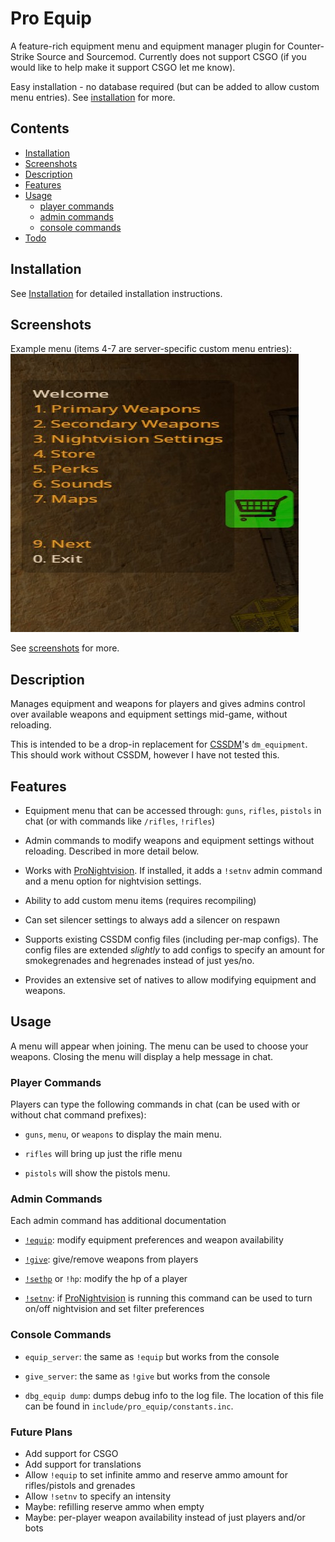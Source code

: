 # Pro Equip

A feature-rich equipment menu and equipment manager plugin for Counter-Strike Source and Sourcemod.  Currently does not support CSGO (if you would like to help make it support CSGO let me know).

Easy installation - no database required (but can be added to allow custom menu entries).  See [installation](install.md) for more.

## Contents

- [Installation](#installation)
- [Screenshots](screenshots.md)
- [Description](#description)
- [Features](#features)
- [Usage](#usage)
    - [player commands](#player-commands)
    - [admin commands](#admin-commands)
    - [console commands](#console-commands)
- [Todo](#future-plans)

## Installation

See [Installation](install.md) for detailed installation instructions.

## Screenshots

Example menu (items 4-7 are server-specific custom menu entries):
![Pro Equip main menu](screenshots/equip.png)

See [screenshots](screenshots.md) for more.

## Description

Manages equipment and weapons for players and gives admins control over available weapons and equipment settings mid-game, without reloading.

This is intended to be a drop-in replacement for [CSSDM](https://www.bailopan.net/cssdm/)'s `dm_equipment`.
This should work without CSSDM, however I have not tested this.

## Features

- Equipment menu that can be accessed through: `guns`, `rifles`, `pistols` in chat (or with commands like `/rifles`, `!rifles`)

- Admin commands to modify weapons and equipment settings without reloading.  Described in more detail below.

- Works with [ProNightvision](https://github.com/vishusandy/ProNightvision).  If installed, it adds a `!setnv` admin command and a menu option for nightvision settings.

- Ability to add custom menu items (requires recompiling)

- Can set silencer settings to always add a silencer on respawn

- Supports existing CSSDM config files (including per-map configs).  The config files are extended *slightly* to add configs to specify an amount for smokegrenades and hegrenades instead of just yes/no.

- Provides an extensive set of natives to allow modifying equipment and weapons.

## Usage

A menu will appear when joining.  The menu can be used to choose your weapons.  Closing the menu will display a help message in chat.

### Player Commands

Players can type the following commands in chat (can be used with or without chat command prefixes):

- `guns`, `menu`, or `weapons` to display the main menu.

- `rifles` will bring up just the rifle menu

- `pistols` will show the pistols menu.

### Admin Commands

Each admin command has additional documentation

- [`!equip`](equip_cmd.md): modify equipment preferences and weapon availability

- [`!give`](give_cmd.md): give/remove weapons from players

- [`!sethp`](sethp_cmd.md) or `!hp`: modify the hp of a player

- [`!setnv`](setnv_cmd.md): if [ProNightvision](https://github.com/vishusandy/ProNightvision) is running this command can be used to turn on/off nightvision and set filter preferences

### Console Commands

- `equip_server`: the same as `!equip` but works from the console

- `give_server`: the same as `!give` but works from the console

- `dbg_equip dump`: dumps debug info to the log file.  The location of this file can be found in `include/pro_equip/constants.inc`.

### Future Plans

- Add support for CSGO
- Add support for translations
- Allow `!equip` to set infinite ammo and reserve ammo amount for rifles/pistols and grenades
- Allow `!setnv` to specify an intensity
- Maybe: refilling reserve ammo when empty
- Maybe: per-player weapon availability instead of just players and/or bots
